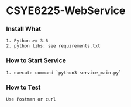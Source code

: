 # CSYE6225-WebService

### Install What
```
1. Python >= 3.6
2. python libs: see requirements.txt
```

### How to Start Service
```
1. execute command `python3 service_main.py`
```

### How to Test
```
Use Postman or curl
```

